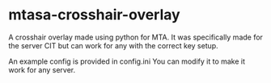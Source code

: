 # mtasa-crosshair-overlay
A crosshair overlay made using python for MTA. It was specifically made for the server CIT but can work for any with the correct key setup.

An example config is provided in config.ini
You can modify it to make it work for any server.
